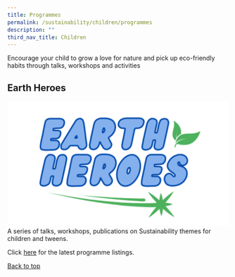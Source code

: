 ```yaml
---
title: Programmes
permalink: /sustainability/children/programmes
description: ""
third_nav_title: Children
---
```

Encourage your child to grow a love for nature and pick up eco-friendly habits through talks, workshops and activities

## **Earth Heroes**
![Alt text for image on Isomer site](/images/sustainability/Sustainability-Prog-Children-02.png)
A series of talks, workshops, publications on Sustainability themes for children and tweens.

Click [here](https://go.gov.sg/cckpl) for the latest programme listings.

<p class="has-text-right margin--top--xl"><a href="#main-content" class="has-text-jade">Back to top</a></p>